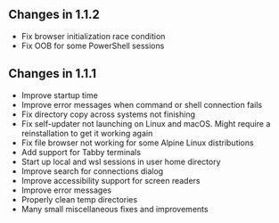 ## Changes in 1.1.2

- Fix browser initialization race condition
- Fix OOB for some PowerShell sessions

## Changes in 1.1.1

- Improve startup time
- Improve error messages when command or shell connection fails
- Fix directory copy across systems not finishing
- Fix self-updater not launching on Linux and macOS. Might require a reinstallation to get it working again
- Fix file browser not working for some Alpine Linux distributions
- Add support for Tabby terminals
- Start up local and wsl sessions in user home directory
- Improve search for connections dialog
- Improve accessibility support for screen readers
- Improve error messages
- Properly clean temp directories
- Many small miscellaneous fixes and improvements